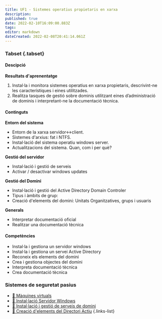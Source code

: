 ```yaml
---
title: UF1 - Sistemes operatius propietaris en xarxa
description: 
published: true
date: 2022-02-10T16:09:00.883Z
tags: 
editor: markdown
dateCreated: 2022-02-08T20:41:14.061Z
---
```


### Tabset {.tabset}

#### Descipció
**Resultats d'aprenentatge**
1. Instal·la i monitora sistemes operatius en xarxa propietaris, descrivint-ne les característiques i eines utilitzades.
2. Realitza tasques de gestió sobre dominis utilitzant eines d’administració de dominis i interpretant-ne la documentació tècnica.

#### Continguts

**Entorn del sistema**

- Entorn de la xarxa servidor<->client.
- Sistemes d'arxius: fat i NTFS.
- Instal·lació del sistema operatiu windows server.
- Actualitzacions del sistema. Quan, com i per què?

**Gestió del servidor**
- Instal·lació i gestió de serveis
- Activar / desactivar windows updates

**Gestió del Domini**
- Instal·lació i gestió del Active Directory Domain Controler
- Tipus i àmbits de grup: 
- Creació d'elements del domini: Unitats Organitzatives, grups i usuaris

**Generals**
- Interpretar documentació oficial
- Realitzar una documentació tècnica

#### Competències

- Instal·la i gestiona un servidor windows
- Instal·la i gestiona un servei Active Directory
- Reconeix els elements del domini
- Crea i gestiona objectes del domini
- Interpreta documentació tècnica
- Crea documentació tècnica



### Sistemes de seguretat pasius
- [:pill: Màquines virtuals](maquines-virtuals)
- [:pill: Instal·lació Servidor Windows](instalacio-servidor-windows)
- [:pill: Instal·lació i gestió de serveis de domini](serveis-de-servidor)
- [:pill: Creació d'elements del Directori Actiu](elements-directori-actiu)
{.links-list}
